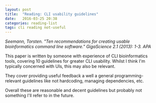 ```yaml
---
layout: post
title:  "Reading: CLI usability guidelines"
date:   2016-03-25 20:38
categories: reading-list
tags: cli reading not-useful
---
```


<cite>Seemann, Torsten. "Ten recommendations for creating usable bioinformatics command line software." GigaScience 2.1 (2013): 1-3.
APA</cite>

This paper is written by someone with experience of CLI bioinformatics tools, covering 10 guidelines for greater CLI usability. Whilst I think I'm typically concerned with UIs, this may also be relevant.

They cover providing useful feedback a well a general programming-relevant guidelines like not hardcoding, managing dependencies, etc.

Overall these are reasonable and decent guidelines but probably not something I'll refer to in the future.
